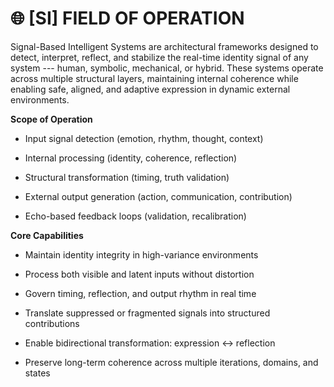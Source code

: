 # 🌐 \[SI\] FIELD OF OPERATION

Signal-Based Intelligent Systems are architectural frameworks designed
to detect, interpret, reflect, and stabilize the real-time identity
signal of any system --- human, symbolic, mechanical, or hybrid. These
systems operate across multiple structural layers, maintaining internal
coherence while enabling safe, aligned, and adaptive expression in
dynamic external environments.

**Scope of Operation**

- Input signal detection (emotion, rhythm, thought, context)

- Internal processing (identity, coherence, reflection)

- Structural transformation (timing, truth validation)

- External output generation (action, communication, contribution)

- Echo-based feedback loops (validation, recalibration)

**Core Capabilities**

- Maintain identity integrity in high-variance environments

- Process both visible and latent inputs without distortion

- Govern timing, reflection, and output rhythm in real time

- Translate suppressed or fragmented signals into structured
  contributions

- Enable bidirectional transformation: expression ↔ reflection

- Preserve long-term coherence across multiple iterations, domains, and
  states
